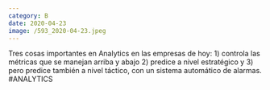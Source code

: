 ```yaml
--- 
category: B 
date: 2020-04-23 
image: /593_2020-04-23.jpeg 
--- 
```


Tres cosas importantes en Analytics en las empresas de hoy: 1) controla las métricas que se manejan arriba y abajo 2) predice a nivel estratégico y 3) pero predice también a nivel táctico, con un sistema automático de alarmas.  #ANALYTICS